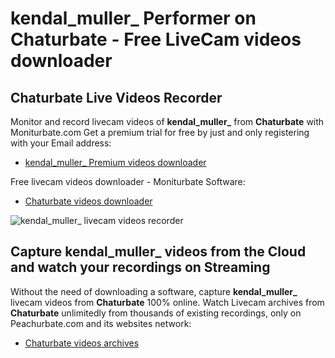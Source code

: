 # kendal_muller_ Performer on Chaturbate - Free LiveCam videos downloader

## Chaturbate Live Videos Recorder

Monitor and record livecam videos of **kendal_muller_** from **Chaturbate** with Moniturbate.com
Get a premium trial for free by just and only registering with your Email address:
* [kendal_muller_ Premium videos downloader](https://moniturbate.com/request-demo-licence-key.html)

Free livecam videos downloader - Moniturbate Software:
* [Chaturbate videos downloader](https://moniturbate.com/moniturbate-download-software.html)

![kendal_muller_ livecam videos recorder](https://peachurnet.com/templates/moniturbate-software.png)


## Capture kendal_muller_ videos from the Cloud and watch your recordings on Streaming

Without the need of downloading a software, capture **kendal_muller_** livecam videos from **Chaturbate** 100% online.
Watch Livecam archives from **Chaturbate** unlimitedly from thousands of existing recordings, only on Peachurbate.com and its websites network:
* [Chaturbate videos archives](https://peachurnet.com/)